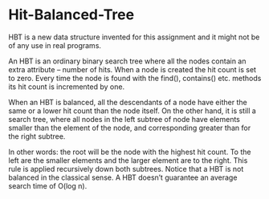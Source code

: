 # Hit-Balanced-Tree

HBT is a new data structure invented for this assignment and it might
not be of any use in real programs.

An HBT is an ordinary binary search tree where all the nodes contain an
extra attribute – number of hits. When a node is created the hit count is set
to zero. Every time the node is found with the find(), contains() etc.
methods its hit count is incremented by one.

When an HBT is balanced, all the descendants of a node have either the
same or a lower hit count than the node itself. On the other hand, it is still a
search tree, where all nodes in the left subtree of node have elements
smaller than the element of the node, and corresponding greater than for
the right subtree.

In other words: the root will be the node with the highest hit count. To the
left are the smaller elements and the larger element are to the right. This
rule is applied recursively down both subtrees.
Notice that a HBT is not balanced in the classical sense. A HBT doesn’t
guarantee an average search time of O(log n).
